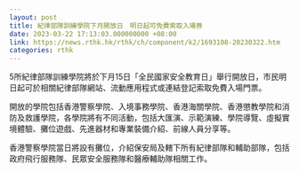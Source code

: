 ```yaml
---
layout: post
title: 紀律部隊訓練學院下月開放日　明日起可免費索取入場券
date: 2023-03-22 17:13:03.000000000 +08:00
link: https://news.rthk.hk/rthk/ch/component/k2/1693108-20230322.htm
categories: rthk
---
```


5所紀律部隊訓練學院將於下月15日「全民國家安全教育日」舉行開放日，市民明日起可於相關紀律部隊網站、流動應用程式或連結登記索取免費入場門票。

開放的學院包括香港警察學院、入境事務學院、香港海關學院、香港懲教學院和消防及救護學院，各學院將有不同活動，包括大匯演、示範演練、學院導覽、虛擬實境體驗、攤位遊戲、先進器材和專業裝備介紹、前線人員分享等。

香港警察學院當日將設有攤位，介紹保安局及轄下所有紀律部隊和輔助部隊，包括政府飛行服務隊、民眾安全服務隊和醫療輔助隊相關工作。
